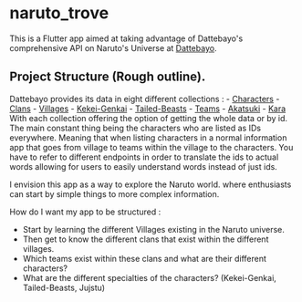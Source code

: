 # naruto_trove

This is a Flutter app aimed at taking advantage of Dattebayo's comprehensive API on Naruto's Universe at [Dattebayo](https://api-dattebayo.vercel.app/docs#clans).

## Project Structure (Rough outline).

Dattebayo provides its data in eight different collections
:
      - [Characters](https://dattebayo-api.onrender.com/characters)
      - [Clans](https://dattebayo-api.onrender.com/clans)
      - [Villages](https://dattebayo-api.onrender.com/villages)
      - [Kekei-Genkai](https://dattebayo-api.onrender.com/kekkei-genkai)
      - [Tailed-Beasts](https://dattebayo-api.onrender.com/tailed-beasts)
      - [Teams](https://dattebayo-api.onrender.com/teams)
      - [Akatsuki](https://dattebayo-api.onrender.com/akatsuki)
      - [Kara](https://dattebayo-api.onrender.com/kara)
With each collection offering the option of getting the whole data or by id.
The main constant thing being the characters who are listed as IDs everywhere. Meaning that when listing characters in a normal information app that goes from village to teams within the village to the characters. You have to refer to different endpoints in order to translate the ids to actual words allowing for users to easily understand words instead of just ids.

I envision this app as a way to explore the Naruto world. where enthusiasts can start by simple things to more complex information.

How do I want my app to be structured :
  - Start by learning the different Villages existing in the Naruto universe.
  - Then get to know the different clans that exist within the different villages.
  - Which teams exist within these clans and what are their different characters?
  - What are the different specialties of the characters? (Kekei-Genkai, Tailed-Beasts, Jujstu) 
